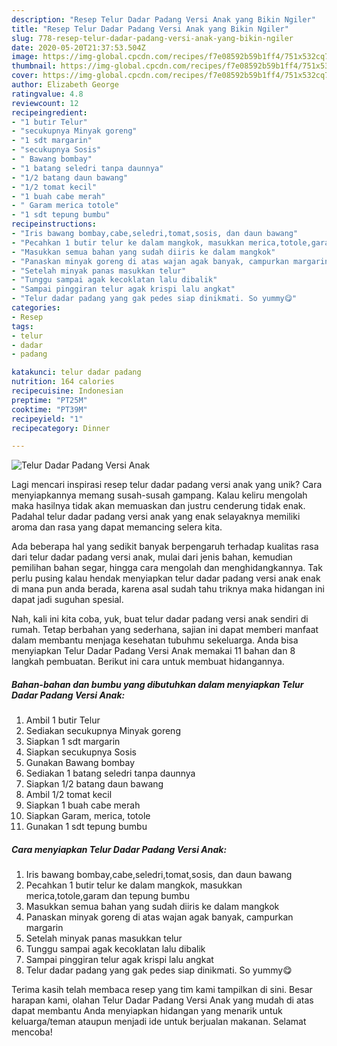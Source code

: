 ```yaml
---
description: "Resep Telur Dadar Padang Versi Anak yang Bikin Ngiler"
title: "Resep Telur Dadar Padang Versi Anak yang Bikin Ngiler"
slug: 778-resep-telur-dadar-padang-versi-anak-yang-bikin-ngiler
date: 2020-05-20T21:37:53.504Z
image: https://img-global.cpcdn.com/recipes/f7e08592b59b1ff4/751x532cq70/telur-dadar-padang-versi-anak-foto-resep-utama.jpg
thumbnail: https://img-global.cpcdn.com/recipes/f7e08592b59b1ff4/751x532cq70/telur-dadar-padang-versi-anak-foto-resep-utama.jpg
cover: https://img-global.cpcdn.com/recipes/f7e08592b59b1ff4/751x532cq70/telur-dadar-padang-versi-anak-foto-resep-utama.jpg
author: Elizabeth George
ratingvalue: 4.8
reviewcount: 12
recipeingredient:
- "1 butir Telur"
- "secukupnya Minyak goreng"
- "1 sdt margarin"
- "secukupnya Sosis"
- " Bawang bombay"
- "1 batang seledri tanpa daunnya"
- "1/2 batang daun bawang"
- "1/2 tomat kecil"
- "1 buah cabe merah"
- " Garam merica totole"
- "1 sdt tepung bumbu"
recipeinstructions:
- "Iris bawang bombay,cabe,seledri,tomat,sosis, dan daun bawang"
- "Pecahkan 1 butir telur ke dalam mangkok, masukkan merica,totole,garam dan tepung bumbu"
- "Masukkan semua bahan yang sudah diiris ke dalam mangkok"
- "Panaskan minyak goreng di atas wajan agak banyak, campurkan margarin"
- "Setelah minyak panas masukkan telur"
- "Tunggu sampai agak kecoklatan lalu dibalik"
- "Sampai pinggiran telur agak krispi lalu angkat"
- "Telur dadar padang yang gak pedes siap dinikmati. So yummy😋"
categories:
- Resep
tags:
- telur
- dadar
- padang

katakunci: telur dadar padang 
nutrition: 164 calories
recipecuisine: Indonesian
preptime: "PT25M"
cooktime: "PT39M"
recipeyield: "1"
recipecategory: Dinner

---
```



![Telur Dadar Padang Versi Anak](https://img-global.cpcdn.com/recipes/f7e08592b59b1ff4/751x532cq70/telur-dadar-padang-versi-anak-foto-resep-utama.jpg)

Lagi mencari inspirasi resep telur dadar padang versi anak yang unik? Cara menyiapkannya memang susah-susah gampang. Kalau keliru mengolah maka hasilnya tidak akan memuaskan dan justru cenderung tidak enak. Padahal telur dadar padang versi anak yang enak selayaknya memiliki aroma dan rasa yang dapat memancing selera kita.

Ada beberapa hal yang sedikit banyak berpengaruh terhadap kualitas rasa dari telur dadar padang versi anak, mulai dari jenis bahan, kemudian pemilihan bahan segar, hingga cara mengolah dan menghidangkannya. Tak perlu pusing kalau hendak menyiapkan telur dadar padang versi anak enak di mana pun anda berada, karena asal sudah tahu triknya maka hidangan ini dapat jadi suguhan spesial.




Nah, kali ini kita coba, yuk, buat telur dadar padang versi anak sendiri di rumah. Tetap berbahan yang sederhana, sajian ini dapat memberi manfaat dalam membantu menjaga kesehatan tubuhmu sekeluarga. Anda bisa menyiapkan Telur Dadar Padang Versi Anak memakai 11 bahan dan 8 langkah pembuatan. Berikut ini cara untuk membuat hidangannya.

<!--inarticleads1-->

##### Bahan-bahan dan bumbu yang dibutuhkan dalam menyiapkan Telur Dadar Padang Versi Anak:

1. Ambil 1 butir Telur
1. Sediakan secukupnya Minyak goreng
1. Siapkan 1 sdt margarin
1. Siapkan secukupnya Sosis
1. Gunakan  Bawang bombay
1. Sediakan 1 batang seledri tanpa daunnya
1. Siapkan 1/2 batang daun bawang
1. Ambil 1/2 tomat kecil
1. Siapkan 1 buah cabe merah
1. Siapkan  Garam, merica, totole
1. Gunakan 1 sdt tepung bumbu




<!--inarticleads2-->

##### Cara menyiapkan Telur Dadar Padang Versi Anak:

1. Iris bawang bombay,cabe,seledri,tomat,sosis, dan daun bawang
1. Pecahkan 1 butir telur ke dalam mangkok, masukkan merica,totole,garam dan tepung bumbu
1. Masukkan semua bahan yang sudah diiris ke dalam mangkok
1. Panaskan minyak goreng di atas wajan agak banyak, campurkan margarin
1. Setelah minyak panas masukkan telur
1. Tunggu sampai agak kecoklatan lalu dibalik
1. Sampai pinggiran telur agak krispi lalu angkat
1. Telur dadar padang yang gak pedes siap dinikmati. So yummy😋




Terima kasih telah membaca resep yang tim kami tampilkan di sini. Besar harapan kami, olahan Telur Dadar Padang Versi Anak yang mudah di atas dapat membantu Anda menyiapkan hidangan yang menarik untuk keluarga/teman ataupun menjadi ide untuk berjualan makanan. Selamat mencoba!
